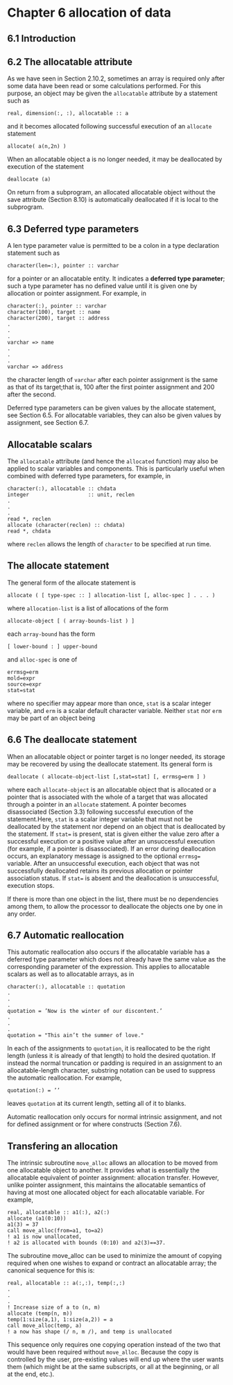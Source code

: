 # Chapter 6 allocation of data

## 6.1 Introduction
## 6.2 The allocatable attribute

As we have seen in Section 2.10.2, sometimes an array is required only after some data have
been read or some calculations performed. For this purpose, an object may be given the
```allocatable``` attribute by a statement such as
```
real, dimension(:, :), allocatable :: a
```
and it becomes allocated following successful execution of an ```allocate``` statement
```
allocate( a(n,2n) )
```
When an allocatable object a is no longer needed, it may be deallocated by execution of the statement
```
deallocate (a)
```
On return from a subprogram, an allocated allocatable object without the save attribute (Section 8.10) is automatically deallocated if it is local to the subprogram.

## 6.3 Deferred type parameters
A len type parameter value is permitted to be a colon in a type declaration statement such as
```
character(len=:), pointer :: varchar
```
for a pointer or an allocatable entity. It indicates a __deferred type parameter__; such a type parameter has no defined value until it is given one by allocation or pointer assignment. For
example, in
```
character(:), pointer :: varchar
character(100), target :: name
character(200), target :: address
.
.
.
varchar => name
.
.
.
varchar => address
```
the character length of ```varchar``` after each pointer assignment is the same as that of its target;that is, 100 after the first pointer assignment and 200 after the second.

Deferred type parameters can be given values by the allocate statement, see Section 6.5.
For allocatable variables, they can also be given values by assignment, see Section 6.7.

## Allocatable scalars
The ```allocatable``` attribute (and hence the ```allocated``` function) may also be applied to scalar variables and components. This is particularly useful when combined with deferred type
parameters, for example, in
```
character(:), allocatable :: chdata
integer                   :: unit, reclen
.
.
.
read *, reclen
allocate (character(reclen) :: chdata)
read *, chdata
```
where ```reclen``` allows the length of ```character``` to be specified at run time.

## The allocate statement
The general form of the allocate statement is
```
allocate ( [ type-spec :: ] allocation-list [, alloc-spec ] . . . )
```
where ```allocation-list``` is a list of allocations of the form
```
allocate-object [ ( array-bounds-list ) ]
```
each ```array-bound``` has the form
```
[ lower-bound : ] upper-bound
```
and ```alloc-spec``` is one of
```
errmsg=erm
mold=expr
source=expr
stat=stat
```
where no specifier may appear more than once, ```stat``` is a scalar integer variable, and ```erm```
is a scalar default character variable. Neither ```stat``` nor ```erm``` may be part of an object being

## 6.6 The deallocate statement
When an allocatable object or pointer target is no longer needed, its storage may be recovered by using the deallocate statement. Its general form is
```
deallocate ( allocate-object-list [,stat=stat] [, errmsg=erm ] )
```
where each ```allocate-object``` is an allocatable object that is allocated or a pointer that is
associated with the whole of a target that was allocated through a pointer in an ```allocate```
statement. A pointer becomes disassociated (Section 3.3) following successful execution of the statement.Here, ```stat``` is a scalar integer variable that must not be deallocated by
the statement nor depend on an object that is deallocated by the statement. If ```stat=``` is
present, stat is given either the value zero after a successful execution or a positive value
after an unsuccessful execution (for example, if a pointer is disassociated). If an error during
deallocation occurs, an explanatory message is assigned to the optional ```errmsg=``` variable.
After an unsuccessful execution, each object that was not successfully deallocated retains its
previous allocation or pointer association status. If ```stat=``` is absent and the deallocation is unsuccessful, execution stops.

If there is more than one object in the list, there must be no dependencies among them, to allow the processor to deallocate the objects one by one in any order.

## 6.7 Automatic reallocation
This automatic reallocation also occurs if the allocatable variable has a deferred type parameter which does not already have the same value as the corresponding parameter of
the expression. This applies to allocatable scalars as well as to allocatable arrays, as in
```
character(:), allocatable :: quotation
.
.
.
quotation = ’Now is the winter of our discontent.’
.
.
.
quotation = "This ain’t the summer of love."
```
In each of the assignments to ```quotation```, it is reallocated to be the right length (unless it is already of that length) to hold the desired quotation. If instead the normal truncation or
padding is required in an assignment to an allocatable-length character, substring notation
can be used to suppress the automatic reallocation. For example,

```quotation(:) = ’’```

leaves ```quotation``` at its current length, setting all of it to blanks.

Automatic reallocation only occurs for normal intrinsic assignment, and not for defined
assignment or for where constructs (Section 7.6).
## Transfering an allocation
The intrinsic subroutine ```move_alloc``` allows an allocation to be moved from one allocatable
object to another. It provides what is essentially the allocatable equivalent of pointer assignment: allocation transfer. However, unlike pointer assignment, this maintains the allocatable semantics of having at most one allocated object for each allocatable variable. For example,

```
real, allocatable :: a1(:), a2(:)
allocate (a1(0:10))
a1(3) = 37
call move_alloc(from=a1, to=a2)
! a1 is now unallocated,
! a2 is allocated with bounds (0:10) and a2(3)==37.
```
The subroutine move_alloc can be used to minimize the amount of copying required when
one wishes to expand or contract an allocatable array; the canonical sequence for this is:
```
real, allocatable :: a(:,:), temp(:,:)
.
.
.
! Increase size of a to (n, m)
allocate (temp(n, m))
temp(1:size(a,1), 1:size(a,2)) = a
call move_alloc(temp, a)
! a now has shape (/ n, m /), and temp is unallocated
```
This sequence only requires one copying operation instead of the two that would have been
required without ```move_alloc```. Because the copy is controlled by the user, pre-existing values will end up where the user wants them (which might be at the same subscripts, or all at the
beginning, or all at the end, etc.).
